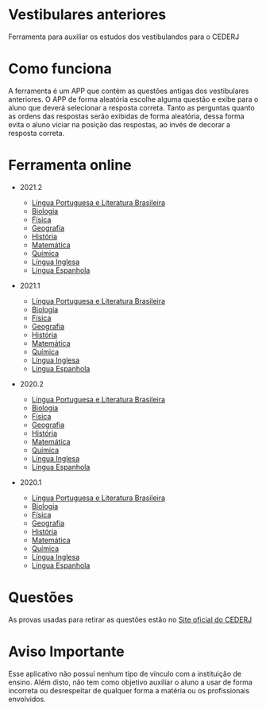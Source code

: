 # Vestibulares anteriores 

Ferramenta para auxiliar os estudos dos vestibulandos para o CEDERJ

# Como funciona 

A ferramenta é um APP que contém as questões antigas dos vestibulares anteriores. O APP de forma aleatória escolhe alguma questão e exibe para o aluno que deverá selecionar a resposta correta. Tanto as perguntas quanto as ordens das respostas serão exibidas de forma aleatória, dessa forma evita o aluno viciar na posição das respostas, ao invés de decorar a resposta correta. 

# Ferramenta online

* 2021.2
  - [Língua Portuguesa e Literatura Brasileira](https://jeihcio.github.io/vestibular-cederj/2021.2/portugues/Index.html)
  - [Biologia](https://jeihcio.github.io/vestibular-cederj/2021.2/biologia/Index.html)
  - [Física](https://jeihcio.github.io/vestibular-cederj/2021.2/fisica/Index.html)
  - [Geografia](https://jeihcio.github.io/vestibular-cederj/2021.2/geografia/Index.html)
  - [História](https://jeihcio.github.io/vestibular-cederj/2021.2/historia/Index.html)
  - [Matemática](https://jeihcio.github.io/vestibular-cederj/2021.2/matematica/Index.html)
  - [Química](https://jeihcio.github.io/vestibular-cederj/2021.2/quimica/Index.html)
  - [Língua Inglesa](https://jeihcio.github.io/vestibular-cederj/2021.2/ingles/Index.html)
  - [Língua Espanhola](https://jeihcio.github.io/vestibular-cederj/2021.2/espanhol/Index.html)
  
* 2021.1
  - [Língua Portuguesa e Literatura Brasileira](https://jeihcio.github.io/vestibular-cederj/2021.1/portugues/Index.html)
  - [Biologia](https://jeihcio.github.io/vestibular-cederj/2021.1/biologia/Index.html)
  - [Física](https://jeihcio.github.io/vestibular-cederj/2021.1/fisica/Index.html)
  - [Geografia](https://jeihcio.github.io/vestibular-cederj/2021.1/geografia/Index.html)
  - [História](https://jeihcio.github.io/vestibular-cederj/2021.1/historia/Index.html)
  - [Matemática](https://jeihcio.github.io/vestibular-cederj/2021.1/matematica/Index.html)
  - [Química](https://jeihcio.github.io/vestibular-cederj/2021.1/quimica/Index.html)
  - [Língua Inglesa](https://jeihcio.github.io/vestibular-cederj/2021.1/ingles/Index.html)
  - [Língua Espanhola](https://jeihcio.github.io/vestibular-cederj/2021.1/espanhol/Index.html)
  
* 2020.2
  - [Língua Portuguesa e Literatura Brasileira](https://jeihcio.github.io/vestibular-cederj/2020.2/portugues/Index.html)
  - [Biologia](https://jeihcio.github.io/vestibular-cederj/2020.2/biologia/Index.html)
  - [Física](https://jeihcio.github.io/vestibular-cederj/2020.2/fisica/Index.html)
  - [Geografia](https://jeihcio.github.io/vestibular-cederj/2020.2/geografia/Index.html)
  - [História](https://jeihcio.github.io/vestibular-cederj/2020.2/historia/Index.html)
  - [Matemática](https://jeihcio.github.io/vestibular-cederj/2020.2/matematica/Index.html)
  - [Química](https://jeihcio.github.io/vestibular-cederj/2020.2/quimica/Index.html)
  - [Língua Inglesa](https://jeihcio.github.io/vestibular-cederj/2020.2/ingles/Index.html)
  - [Língua Espanhola](https://jeihcio.github.io/vestibular-cederj/2020.2/espanhol/Index.html)
  
* 2020.1
  - [Língua Portuguesa e Literatura Brasileira](https://jeihcio.github.io/vestibular-cederj/2020.1/portugues/Index.html)
  - [Biologia](https://jeihcio.github.io/vestibular-cederj/2020.1/biologia/Index.html)
  - [Física](https://jeihcio.github.io/vestibular-cederj/2020.1/fisica/Index.html)
  - [Geografia](https://jeihcio.github.io/vestibular-cederj/2020.1/geografia/Index.html)
  - [História](https://jeihcio.github.io/vestibular-cederj/2020.1/historia/Index.html)
  - [Matemática](https://jeihcio.github.io/vestibular-cederj/2020.1/matematica/Index.html)
  - [Química](https://jeihcio.github.io/vestibular-cederj/2020.1/quimica/Index.html)
  - [Língua Inglesa](https://jeihcio.github.io/vestibular-cederj/2020.1/ingles/Index.html)
  - [Língua Espanhola](https://jeihcio.github.io/vestibular-cederj/2020.1/espanhol/Index.html)
  
# Questões

As provas usadas para retirar as questões estão no [Site oficial do CEDERJ](https://www.cecierj.edu.br/consorcio-cederj/vestibular/vestibulares-anteriores/)

# Aviso Importante 

Esse aplicativo não possuí nenhum tipo de vínculo com a instituição de ensino. Além disto, não tem como objetivo auxiliar o aluno a usar de forma incorreta ou desrespeitar de qualquer forma a matéria ou os profissionais envolvidos.
